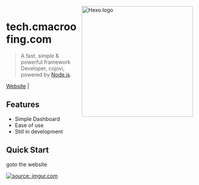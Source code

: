 <img src="https://i.imgur.com/mwN2zlk.png" alt="Hexo logo" width="300" height="300" align="right" />

# tech.cmacroofing.com

> A fast, simple & powerful framework Developer, cojovi, powered by [Node.js](https://nodejs.org).

[Website](https://stargazerproject.xyz) |

## Features

- Simple Dashboard
- Ease of use
- Still in development

## Quick Start

goto the website

<a href="https://imgur.com/diqJSoU"><img src="https://i.imgur.com/diqJSoU.png" title="source: imgur.com" /></a>
